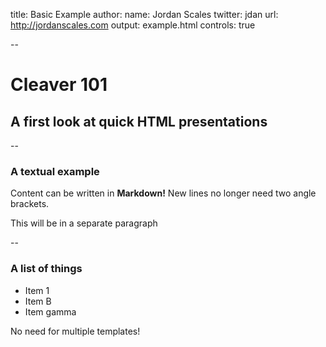 title: Basic Example
author:
  name: Jordan Scales
  twitter: jdan
  url: http://jordanscales.com
output: example.html
controls: true

--

# Cleaver 101
## A first look at quick HTML presentations

--

### A textual example

Content can be written in **Markdown!** New lines no longer need two angle brackets.

This will be in a separate paragraph

--

### A list of things

* Item 1
* Item B
* Item gamma

No need for multiple templates!
